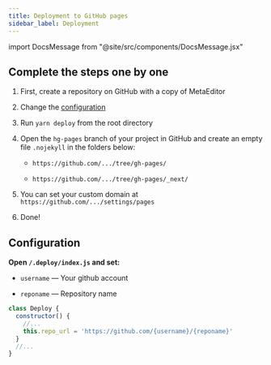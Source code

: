 ```yaml
---
title: Deployment to GitHub pages
sidebar_label: Deployment
---
```


import DocsMessage from "@site/src/components/DocsMessage.jsx"

## Complete the steps one by one

1. First, create a repository on GitHub with a copy of MetaEditor

2. Change the [configuration](#configuration)

3. Run `yarn deploy` from the root directory

4. Open the `hg-pages` branch of your project in GitHub and create an empty file `.nojekyll` in the folders below:

   * `https://github.com/.../tree/gh-pages/`

   * `https://github.com/.../tree/gh-pages/_next/`

5. You can set your custom domain at `https://github.com/.../settings/pages`

6. Done!

<h2 id="configuration">Configuration</h2>

**Open `/.deploy/index.js` and set:**

* `username` — Your github account

* `reponame` — Repository name

```javascript
class Deploy {
  constructor() {
    //...
    this.repo_url = 'https://github.com/{username}/{reponame}'
  }
  //...
}
```


<DocsMessage />
